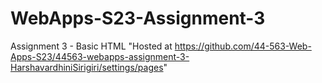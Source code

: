 # WebApps-S23-Assignment-3
Assignment 3 - Basic HTML
"Hosted at https://github.com/44-563-Web-Apps-S23/44563-webapps-assignment-3-HarshavardhiniSirigiri/settings/pages"